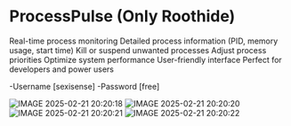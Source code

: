 # ProcessPulse (Only Roothide)
Real-time process monitoring Detailed process information (PID, memory usage, start time) Kill or suspend unwanted processes Adjust process priorities Optimize system performance User-friendly interface Perfect for developers and power users

-Username [sexisense]
-Password [free]

![IMAGE 2025-02-21 20:20:18](https://github.com/user-attachments/assets/6a97783c-3d77-4a9a-a2f8-3fbf49beaed7)
![IMAGE 2025-02-21 20:20:20](https://github.com/user-attachments/assets/40e5563a-323d-410d-ab6a-f8153f6afba2)
![IMAGE 2025-02-21 20:20:21](https://github.com/user-attachments/assets/c57dd402-49be-4544-846b-4422c9081518)
![IMAGE 2025-02-21 20:20:22](https://github.com/user-attachments/assets/33f6b980-8fb0-45ec-b5dc-3431e97e94da)
